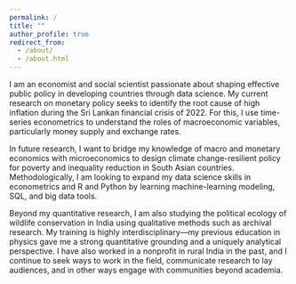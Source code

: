 ```yaml
---
permalink: /
title: ""
author_profile: true
redirect_from: 
  - /about/
  - /about.html
---
```


I am an economist and social scientist passionate about shaping effective public policy in developing countries through data science. My current research on monetary policy seeks to identify the root cause of high inflation during the Sri Lankan financial crisis of 2022. For this, I use time-series econometrics to understand the roles of macroeconomic variables, particularly money supply and exchange rates. 

In future research, I want to bridge my knowledge of macro and monetary economics with microeconomics to design climate change-resilient policy for poverty and inequality reduction in South Asian countries. Methodologically, I am looking to expand my data science skills in econometrics and R and Python by learning machine-learning modeling, SQL, and big data tools. 

Beyond my quantitative research, I am also studying the political ecology of wildlife conservation in India using qualitative methods such as archival research. My training is highly interdisciplinary—my previous education in physics gave me a strong quantitative grounding and a uniquely analytical perspective. I have also worked in a nonprofit in rural India in the past, and I continue to seek ways to work in the field, communicate research to lay audiences, and in other ways engage with communities beyond academia. 



  



  



  



  





